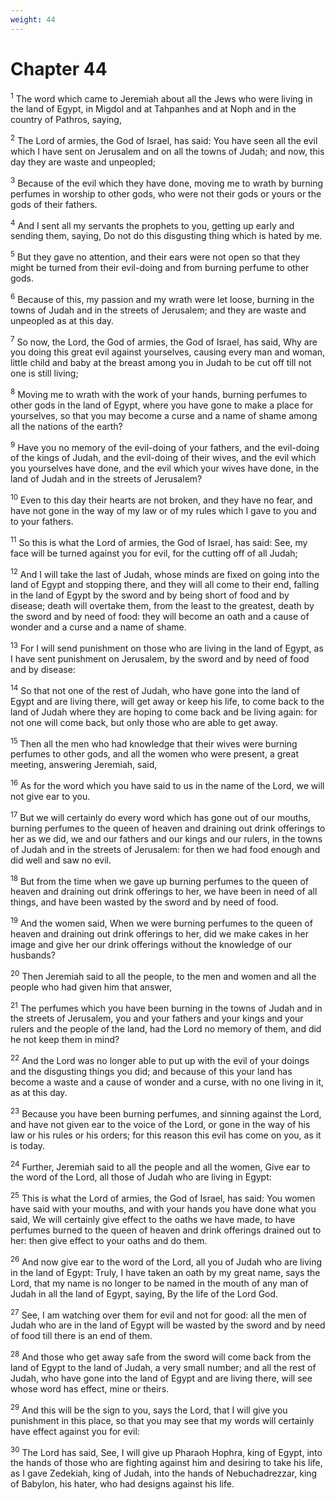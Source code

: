 ```yaml
---
weight: 44
---
```


# Chapter 44

<sup>1</sup> The word which came to Jeremiah about all the Jews who were living in the land of Egypt, in Migdol and at Tahpanhes and at Noph and in the country of Pathros, saying, 

<sup>2</sup> The Lord of armies, the God of Israel, has said: You have seen all the evil which I have sent on Jerusalem and on all the towns of Judah; and now, this day they are waste and unpeopled; 

<sup>3</sup> Because of the evil which they have done, moving me to wrath by burning perfumes in worship to other gods, who were not their gods or yours or the gods of their fathers. 

<sup>4</sup> And I sent all my servants the prophets to you, getting up early and sending them, saying, Do not do this disgusting thing which is hated by me. 

<sup>5</sup> But they gave no attention, and their ears were not open so that they might be turned from their evil-doing and from burning perfume to other gods. 

<sup>6</sup> Because of this, my passion and my wrath were let loose, burning in the towns of Judah and in the streets of Jerusalem; and they are waste and unpeopled as at this day. 

<sup>7</sup> So now, the Lord, the God of armies, the God of Israel, has said, Why are you doing this great evil against yourselves, causing every man and woman, little child and baby at the breast among you in Judah to be cut off till not one is still living; 

<sup>8</sup> Moving me to wrath with the work of your hands, burning perfumes to other gods in the land of Egypt, where you have gone to make a place for yourselves, so that you may become a curse and a name of shame among all the nations of the earth? 

<sup>9</sup> Have you no memory of the evil-doing of your fathers, and the evil-doing of the kings of Judah, and the evil-doing of their wives, and the evil which you yourselves have done, and the evil which your wives have done, in the land of Judah and in the streets of Jerusalem? 

<sup>10</sup> Even to this day their hearts are not broken, and they have no fear, and have not gone in the way of my law or of my rules which I gave to you and to your fathers. 

<sup>11</sup> So this is what the Lord of armies, the God of Israel, has said: See, my face will be turned against you for evil, for the cutting off of all Judah; 

<sup>12</sup> And I will take the last of Judah, whose minds are fixed on going into the land of Egypt and stopping there, and they will all come to their end, falling in the land of Egypt by the sword and by being short of food and by disease; death will overtake them, from the least to the greatest, death by the sword and by need of food: they will become an oath and a cause of wonder and a curse and a name of shame. 

<sup>13</sup> For I will send punishment on those who are living in the land of Egypt, as I have sent punishment on Jerusalem, by the sword and by need of food and by disease: 

<sup>14</sup> So that not one of the rest of Judah, who have gone into the land of Egypt and are living there, will get away or keep his life, to come back to the land of Judah where they are hoping to come back and be living again: for not one will come back, but only those who are able to get away. 

<sup>15</sup> Then all the men who had knowledge that their wives were burning perfumes to other gods, and all the women who were present, a great meeting, answering Jeremiah, said, 

<sup>16</sup> As for the word which you have said to us in the name of the Lord, we will not give ear to you. 

<sup>17</sup> But we will certainly do every word which has gone out of our mouths, burning perfumes to the queen of heaven and draining out drink offerings to her as we did, we and our fathers and our kings and our rulers, in the towns of Judah and in the streets of Jerusalem: for then we had food enough and did well and saw no evil. 

<sup>18</sup> But from the time when we gave up burning perfumes to the queen of heaven and draining out drink offerings to her, we have been in need of all things, and have been wasted by the sword and by need of food. 

<sup>19</sup> And the women said, When we were burning perfumes to the queen of heaven and draining out drink offerings to her, did we make cakes in her image and give her our drink offerings without the knowledge of our husbands? 

<sup>20</sup> Then Jeremiah said to all the people, to the men and women and all the people who had given him that answer, 

<sup>21</sup> The perfumes which you have been burning in the towns of Judah and in the streets of Jerusalem, you and your fathers and your kings and your rulers and the people of the land, had the Lord no memory of them, and did he not keep them in mind? 

<sup>22</sup> And the Lord was no longer able to put up with the evil of your doings and the disgusting things you did; and because of this your land has become a waste and a cause of wonder and a curse, with no one living in it, as at this day. 

<sup>23</sup> Because you have been burning perfumes, and sinning against the Lord, and have not given ear to the voice of the Lord, or gone in the way of his law or his rules or his orders; for this reason this evil has come on you, as it is today. 

<sup>24</sup> Further, Jeremiah said to all the people and all the women, Give ear to the word of the Lord, all those of Judah who are living in Egypt: 

<sup>25</sup> This is what the Lord of armies, the God of Israel, has said: You women have said with your mouths, and with your hands you have done what you said, We will certainly give effect to the oaths we have made, to have perfumes burned to the queen of heaven and drink offerings drained out to her: then give effect to your oaths and do them. 

<sup>26</sup> And now give ear to the word of the Lord, all you of Judah who are living in the land of Egypt: Truly, I have taken an oath by my great name, says the Lord, that my name is no longer to be named in the mouth of any man of Judah in all the land of Egypt, saying, By the life of the Lord God. 

<sup>27</sup> See, I am watching over them for evil and not for good: all the men of Judah who are in the land of Egypt will be wasted by the sword and by need of food till there is an end of them. 

<sup>28</sup> And those who get away safe from the sword will come back from the land of Egypt to the land of Judah, a very small number; and all the rest of Judah, who have gone into the land of Egypt and are living there, will see whose word has effect, mine or theirs. 

<sup>29</sup> And this will be the sign to you, says the Lord, that I will give you punishment in this place, so that you may see that my words will certainly have effect against you for evil: 

<sup>30</sup> The Lord has said, See, I will give up Pharaoh Hophra, king of Egypt, into the hands of those who are fighting against him and desiring to take his life, as I gave Zedekiah, king of Judah, into the hands of Nebuchadrezzar, king of Babylon, his hater, who had designs against his life. 


